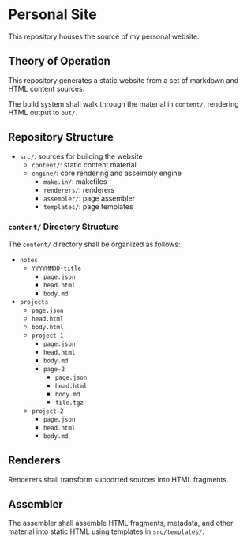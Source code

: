 # Personal Site

This repository houses the source of my personal website.


## Theory of Operation

This repository generates a static website from a set of markdown and HTML
content sources.

The build system shall walk through the material in `content/`, rendering HTML
output to `out/`.


## Repository Structure

- `src/`: sources for building the website
    - `content/`: static content material
    - `engine/`: core rendering and asselmbly engine
        - `make.in/`: makefiles
        - `renderers/`: renderers
        - `assembler/`: page assembler
        - `templates/`: page templates


### `content/` Directory Structure

The `content/` directory shall be organized as follows:

- `notes`
    - `YYYYMMDD-title`
        - `page.json`
        - `head.html`
        - `body.md`
- `projects`
    - `page.json`
    - `head.html`
    - `body.html`
    - `project-1`
        - `page.json`
        - `head.html`
        - `body.md`
        - `page-2`
            - `page.json`
            - `head.html`
            - `body.md`
            - `file.tgz`
    - `project-2`
        - `page.json`
        - `head.html`
        - `body.md`


## Renderers

Renderers shall transform supported sources into HTML fragments.


## Assembler

The assembler shall assemble HTML fragments, metadata, and other material into
static HTML using templates in `src/templates/`.
